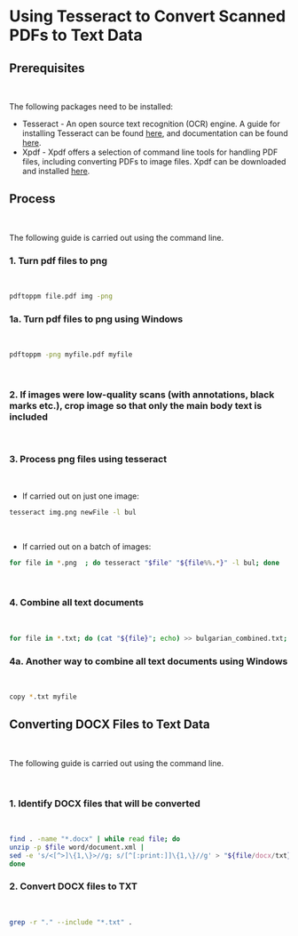 # Using Tesseract to Convert Scanned PDFs to Text Data

## Prerequisites

</br>

The following packages need to be installed:

- Tesseract - An open source text recognition (OCR) engine. A guide for installing Tesseract can be found [here](https://tesseract-ocr.github.io/tessdoc/Home.html), and documentation can be found [here](https://github.com/tesseract-ocr/tesseract).
- Xpdf - Xpdf offers a selection of command line tools for handling PDF files, including converting PDFs to image files. Xpdf can be downloaded and installed [here](https://www.xpdfreader.com/download.html).

## Process

</br>

The following guide is carried out using the command line.

### 1. Turn pdf files to png

</br>

```bash
pdftoppm file.pdf img -png
```

### 1a. Turn pdf files to png using Windows

</br>

```bash
pdftoppm -png myfile.pdf myfile
```

</br>

### 2. If images were low-quality scans (with annotations, black marks etc.), crop image so that only the main body text is included

</br>

### 3. Process png files using tesseract

</br>

- If carried out on just one image:

```bash
tesseract img.png newFile -l bul
```

</br>

- If carried out on a batch of images:

```bash
for file in *.png  ; do tesseract "$file" "${file%%.*}" -l bul; done
```

</br>

### 4. Combine all text documents

</br>

```bash
for file in *.txt; do (cat "${file}"; echo) >> bulgarian_combined.txt; done
```

### 4a. Another way to combine all text documents using Windows

</br>

```bash
copy *.txt myfile
```

## Converting DOCX Files to Text Data

</br>

The following guide is carried out using the command line.

</br>

### 1. Identify DOCX files that will be converted

</br>

```bash
find . -name "*.docx" | while read file; do
unzip -p $file word/document.xml |
sed -e 's/<[^>]\{1,\}>//g; s/[^[:print:]]\{1,\}//g' > "${file/docx/txt}"
done
```

### 2. Convert DOCX files to TXT

</br>

```bash
grep -r "." --include "*.txt" .
```
